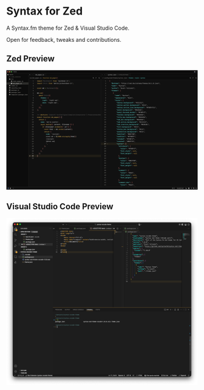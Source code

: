 # Syntax for Zed

A Syntax.fm theme for Zed & Visual Studio Code.

Open for feedback, tweaks and contributions.

## Zed Preview

![Theme Screen](zed/syntax-zed.png)

## Visual Studio Code Preview

![Theme Screen](vscode/syntax-vscode.png)
